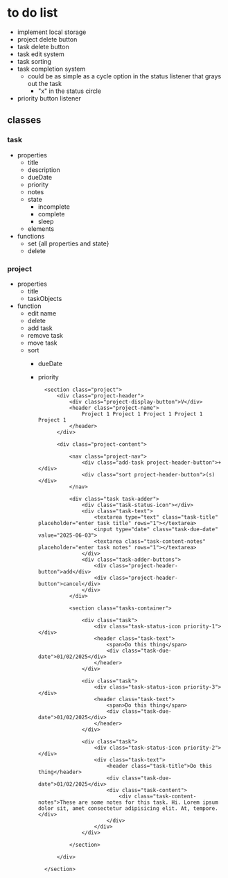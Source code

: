 # to do list

- implement local storage
- project delete button
- task delete button
- task edit system
- task sorting
- task completion system
    - could be as simple as a cycle option in the status listener that grays out the task
        - "x" in the status circle
- priority button listener





## classes
### task
- properties
    - title
    - description
    - dueDate
    - priority
    - notes
    - state
        - incomplete
        - complete
        - sleep
    - elements
- functions
    - set {all properties and state}
    - delete

### project
- properties
    - title
    - taskObjects
- function 
    - edit name
    - delete
    - add task
    - remove task
    - move task
    - sort
        - dueDate
        - priority


				<section class="project">
					<div class="project-header">
						<div class="project-display-button">V</div>
						<header class="project-name">
							Project 1 Project 1 Project 1 Project 1 Project 1 
						</header>
					</div>

					<div class="project-content">

						<nav class="project-nav">
							<div class="add-task project-header-button">+</div>
							<div class="sort project-header-button">(s)</div>
						</nav>

						<div class="task task-adder">
							<div class="task-status-icon"></div>
							<div class="task-text">
								<textarea type="text" class="task-title" placeholder="enter task title" rows="1"></textarea>
								<input type="date" class="task-due-date" value="2025-06-03">
								<textarea class="task-content-notes" placeholder="enter task notes" rows="1"></textarea>
							</div>
							<div class="task-adder-buttons">
								<div class="project-header-button">add</div>
								<div class="project-header-button">cancel</div>
							</div>
						</div>

						<section class="tasks-container">

							<div class="task">
								<div class="task-status-icon priority-1"></div>
								<header class="task-text">
									<span>Do this thing</span>
									<div class="task-due-date">01/02/2025</div>
								</header>
							</div>

							<div class="task">
								<div class="task-status-icon priority-3"></div>
								<header class="task-text">
									<span>Do this thing</span>
									<div class="task-due-date">01/02/2025</div>
								</header>
							</div>

							<div class="task">
								<div class="task-status-icon priority-2"></div>
								<div class="task-text">
									<header class="task-title">Do this thing</header>
									<div class="task-due-date">01/02/2025</div>
									<div class="task-content">
										<div class="task-content-notes">These are some notes for this task. Hi. Lorem ipsum dolor sit, amet consectetur adipisicing elit. At, tempore.</div>
									</div>
								</div>
							</div>

						</section>

					</div>

				</section>



